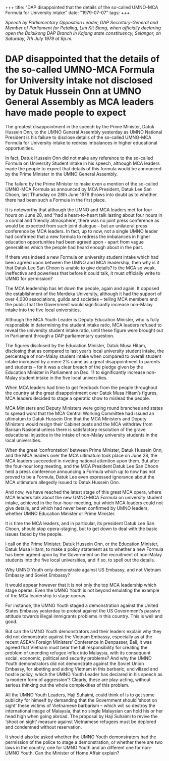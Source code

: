 +++ 
title: "DAP disappointed that the details of the so-called UMNO-MCA Formula for University intake"
date: "1979-07-07"
tags:
+++

_Speech by Parliamentary Opposition Leader, DAP Secretary-General and Member of Parliament for Petaling, Lim Kit Siang, when officially declaring open the Balaikong DAP Branch in Kajang state constituency, Selangor, on Saturday, 7th July 1979 at 6p.m._

# DAP disappointed that the details of the so-called UMNO-MCA Formula for University intake not disclosed by Datuk Hussein Onn at UMNO General Assembly as MCA leaders have made people to expect

The greatest disappointment in the speech by the Prime Minister, Datuk Hussein Onn, to the UMNO General Assembly yesterday as UMNO National President is his failure to disclose details of the so-called UMNO-MCA Formula for University intake to redress imbalances in higher educational opportunities.</u>

In fact, Datuk Hussein Onn did not make any reference to the so-called Formula on University Student intake in his speech, although MCA leaders made the people to expect that details of this formula would be announced by the Prime Minister in the UMNO General Assembly.

The failure by the Prime Minister to make even a mention of the so-called UMNO-MCA Formula as announced by MCA President, Datuk Lee San Choon, last Thursday on 28th June 1979 throws into doubt as to whether there had been such a Formula in the first place.

It is noteworthy that although the UMNO and MCA leaders met for four hours on June 28, and “had a heart-to-heart talk lasting about four hours in a cordial and friendly atmosphere’, there was no joint press conference as would be expected from such joint dialogue – but an unilateral press conference by MCA leaders. In fact, up to now, not a single UMNO leader had confirmed that a new formula to redress the imbalances in higher education opportunities had been agreed upon -  apart from vague generalities which the people had heard enough about in the past.

If there was indeed a new Formula on university student intake which had been agreed upon between the UMNO and MCA leadership, then why is it that Datuk Lee San Choon is unable to give details? Is the MCA so weak, ineffective and powerless that before it could talk, it must officially write to UMNO for permission?

The MCA leadership has let down the people, again and again. It opposed the establishment of the Merdeka University, although it had the support of over 4,000 associations, guilds and societies – telling MCA members and the public that the Government would significantly increase non-Malay intake into the five local universities.

Although the MCA Youth Leader is Deputy Education Minister, who is fully responsible in determining the student intake ratio, MCA leaders refused to reveal the university student intake ratio, until these figure were brought out in Parliament through a DAP parliamentary question.

The figures disclosed by the Education Minister, Datuk Musa Hitam, disclosing that as compared to last year’s local university student intake, the percentage of non-Malay student intake when compared to overall student intake increased by a mere 2% came as a great disappointment to parents and students – for it was a clear breach of the pledge given by the Education Minister in Parliament on Dec. 11 to significantly increase non-Malay student intake in the five local universities.

When MCA leaders had time to get feedback from the people throughout the country at the great disappointment over Datuk Musa Hitam’s figures, MCA leaders decided to stage a operatic show to mislead the people.

MCA Ministers and Deputy Ministers were going round branches and states to spread word that the MCA Central Working Committee had issued an ultimatum to Datuk Hussein Onn that the MCA Ministers and Deputy Ministers would resign their Cabinet posts and the MCA withdraw from Barisan Nasional unless there is satisfactory resolution of the grave educational injustice in the intake of non-Malay university students in the local universities.

When the great ‘confrontation’ between Prime Minister, Datuk Hussein Onn, and the MCA leaders over the MCA ultimatum took place on June 28, the MCA leaders succeeded in riveting national attention upon them. But after the four-hour long meeting, and the MCA President Datuk Lee San Choon held a press conference announcing a Formula which up to now has not proved to be a Formula, Datuk Lee even expressed ignorance about the MCA ultimatum allegedly issued to Datuk Hussein Onn.

And now, we have reached the latest stage of this great MCA opera, where MCA leaders talk about the new UMNO-MCA Formula on university student intake, achieved in the four-hour meeting, but which MCA leaders could not give details, and which had never been confirmed by UMNO leaders, whether UMNO Education Minister or Prime Minister.

It is time the MCA leaders, and in particular, its president Datuk Lee San Choon, should stop opera-staging, but to get down to deal with the basic issues faced by the people.

I call on the Prime Minister, Datuk Hussein Onn, or the Education Minister, Datuk Musa Hitam, to make a policy statement as to whether a new Formula has been agreed upon by the Government on the recruitment of non-Malay students into the five local universities, and if so, to spell out the details.

Why UMNO Youth only demonstrate against US Embassy, and not Vietnam Embassy and Soviet Embassy?

It would appear however that it is not only the top MCA leadership which stage operas. Even the UMNO Youth is not beyond emulating the example of the MCa leadership to stage operas.

For instance, the UMNO Youth staged a demonstration against the United States Embassy yesterday to protest against the US Government’s passive attitude towards illegal immigrants problems in this country. This is well and good.

But can the UMNO Youth demonstrators and their leaders explain why they did not demonstrate against the Vietnam Embassy, especially as at the recent ASEAN Foreign Ministers’ Conference in Denpasser, Bali, it was agreed that Vietnam must bear the full responsibility for creating the problem of unending refugee influx into Malaysia, with its consequent social, economic, political and security problems? And why the UMNO Youth demonstrators did not demonstrate against the Soviet Union Embassy, for abetting and aiding Vietnam in this barbaric, uncivilized and hostile policy, which the UMNO Youth Leader has declared in his speech as ‘a modern form of aggression’? Clearly, these are play-acting, without serious thinking out the whole complexities of this problem.

All the UMNO Youth Leaders, Haji Suhaimi, could think of is to get some publicity for himself by demanding that the Government should ‘shoot on sight’ these victims of Vietnamese barbarism – which will so destroy the international image of Malaysia, that no single Malaysian can hold his or her head high when going abroad. The proposal by Haji Suhaimi to revive the ‘shoot on sight’ measure against Vietnamese refugees must be deplored and condemned without reservation.

It should also be asked whether the UMNO Youth demonstrators had the permission of the police to stage a demonstration, or whether there are two laws in the country, one for UMNO Youth and an different one for non-UMNO Youth. Can the Minister of Home Affair explain?
 

